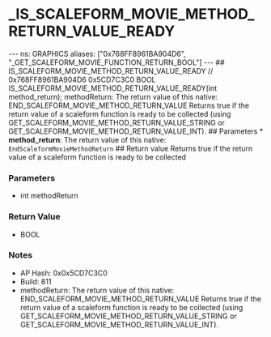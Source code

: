 # _IS_SCALEFORM_MOVIE_METHOD_RETURN_VALUE_READY

--- ns: GRAPHICS aliases: ["0x768FF8961BA904D6", "_GET_SCALEFORM_MOVIE_FUNCTION_RETURN_BOOL"] --- ## IS_SCALEFORM_MOVIE_METHOD_RETURN_VALUE_READY  // 0x768FF8961BA904D6 0x5CD7C3C0 BOOL IS_SCALEFORM_MOVIE_METHOD_RETURN_VALUE_READY(int method_return);  methodReturn: The return value of this native: END_SCALEFORM_MOVIE_METHOD_RETURN_VALUE Returns true if the return value of a scaleform function is ready to be collected (using GET_SCALEFORM_MOVIE_METHOD_RETURN_VALUE_STRING or GET_SCALEFORM_MOVIE_METHOD_RETURN_VALUE_INT).  ## Parameters * **method_return**: The return value of this native: `EndScaleformMovieMethodReturn`  ## Return value Returns true if the return value of a scaleform function is ready to be collected

### Parameters
* int methodReturn

### Return Value
* BOOL

### Notes
* AP Hash: 0x0x5CD7C3C0
* Build: 811
* methodReturn: The return value of this native: END_SCALEFORM_MOVIE_METHOD_RETURN_VALUE
Returns true if the return value of a scaleform function is ready to be collected (using GET_SCALEFORM_MOVIE_METHOD_RETURN_VALUE_STRING or GET_SCALEFORM_MOVIE_METHOD_RETURN_VALUE_INT).

